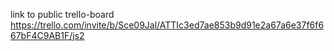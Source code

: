 link to public trello-board
https://trello.com/invite/b/Sce09Jal/ATTIc3ed7ae853b9d91e2a67a6e37f6f667bF4C9AB1F/js2
